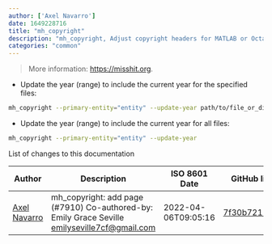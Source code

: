 ```yaml
---
author: ['Axel Navarro']
date: 1649228716
title: "mh_copyright"
description: "mh_copyright, Adjust copyright headers for MATLAB or Octave code."
categories: "common"
---
```

> More information: <https://misshit.org>.

- Update the year (range) to include the current year for the specified files:

```bash
mh_copyright --primary-entity="entity" --update-year path/to/file_or_directory1.m path/to/file_or_director2.m ...
```

- Update the year (range) to include the current year for all files:

```bash
mh_copyright --primary-entity="entity" --update-year
```
List of changes to this documentation


Author | Description | ISO 8601 Date | GitHub link
------|-----|-----|-----
[Axel Navarro](mailto:navarroaxel@gmail.com) | mh_copyright: add page (#7910) Co-authored-by: Emily Grace Seville <emilyseville7cf@gmail.com> | 2022-04-06T09:05:16 | [7f30b7211ea0](https://github.com/tldr-pages/tldr/commit/7f30b7211ea06828604c48c3f189a0596131917f)

